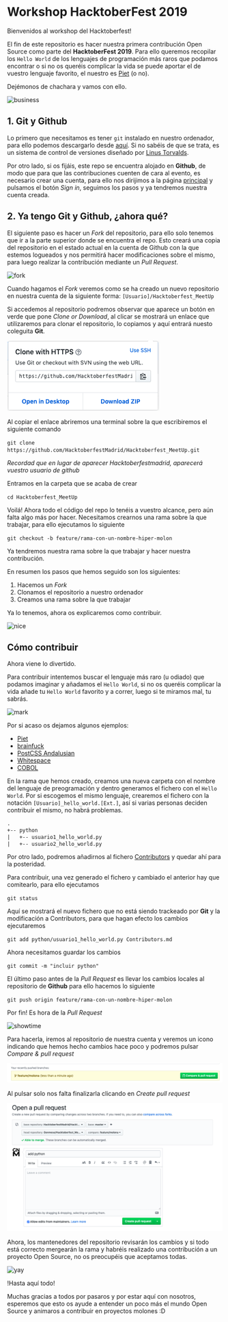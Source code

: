 # Workshop HacktoberFest 2019

Bienvenidos al workshop del Hacktoberfest!

El fin de este repositorio es hacer nuestra primera contribución Open Source como parte del **HacktoberFest 2019**. Para ello queremos recopilar los `Hello World` de los lenguajes de programación más raros que podamos encontrar o si no os queréis complicar la vida se puede aportar el de vuestro lenguaje favorito, el nuestro es [Piet](http://homepages.vub.ac.be/~diddesen/piet/index.html) (o no).

Dejémonos de chachara y vamos con ello.

![business](https://media.giphy.com/media/3o6MbsYluYokHu1Fg4/giphy.gif)

## 1. Git y Github

Lo primero que necesitamos es tener `git` instalado en nuestro ordenador, para ello podemos descargarlo desde [aquí](https://git-scm.com/downloads). Si no sabéis de que se trata, es un sistema de control de versiones diseñado por [Linus Torvalds](https://media.giphy.com/media/olAik8MhYOB9K/giphy.gif).


Por otro lado, si os fijáis, este repo se encuentra alojado en **Github**, de modo que para que las contribuciones cuenten de cara al evento, es necesario crear una cuenta, para ello nos dirijimos a la página [principal](https://github.com) y  pulsamos el botón *Sign in*, seguimos los pasos y ya tendremos nuestra cuenta creada.

## 2. Ya tengo Git y Github, ¿ahora qué?

El siguiente paso es hacer un *Fork* del repositorio, para ello solo tenemos que ir a la parte superior donde se encuentra el repo. Esto creará una copia del repositorio en el estado actual en la cuenta de Github con la que estemos logueados y nos permitirá hacer modificaciones sobre el mismo, para luego realizar la contribución mediante un *Pull Request*.

![fork](https://sammyk.s3.amazonaws.com/blog/images/2014-05-28/fork.png)

Cuando hagamos el *Fork* veremos como se ha creado un nuevo repositorio en nuestra cuenta de la siguiente forma: `[Usuario]/Hacktoberfest_MeetUp`

Si accedemos al repositorio podremos observar que aparece un botón en verde que pone *Clone or Download*, al clicar se mostrará un enlace que utilizaremos para clonar el repositorio, lo copiamos y aquí entrará nuesto coleguita **Git**.

![clone](img/clone.png)

Al copiar el enlace abriremos una terminal sobre la que escribiremos el siguiente comando

`git clone https://github.com/HacktoberfestMadrid/Hacktoberfest_MeetUp.git`

*Recordad que en lugar de aparecer Hacktoberfestmadrid, aparecerá vuestro usuario de github*

Entramos en la carpeta que se acaba de crear

`cd Hacktoberfest_MeetUp`

Voilá! Ahora todo el código del repo lo tenéis a vuestro alcance, pero aún falta algo más por hacer. Necesitamos crearnos una rama sobre la que trabajar, para ello ejecutamos lo siguiente

`git checkout -b feature/rama-con-un-nombre-hiper-molon`

Ya tendremos nuestra rama sobre la que trabajar y hacer nuestra contribución.

En resumen los pasos que hemos seguido son los siguientes:
1.  Hacemos un *Fork*
2.  Clonamos el repositorio a nuestro ordenador
3.  Creamos una rama sobre la que trabajar

Ya lo tenemos, ahora os explicaremos como contribuir.

![nice](https://media.giphy.com/media/TEFplLVRDMWBi/giphy.gif)

## Cómo contribuir

Ahora viene lo divertido. 

Para contribuir intentemos buscar el lenguaje más raro (u odiado) que podamos imaginar y añadamos el `Hello World`, si no os queréis complicar la vida añade tu `Hello World` favorito y a correr, luego si te miramos mal, tu sabrás.

![mark](https://media.giphy.com/media/3oz8xZvvOZRmKay4xy/giphy.gif)

Por si acaso os dejamos algunos ejemplos:

* [Piet](http://homepages.vub.ac.be/~diddesen/piet/index.html)
* [brainfuck](https://esolangs.org/wiki/Brainfuck)
* [PostCSS Andalusian](https://github.com/bameda/postcss-andalusian-stylesheets)
* [Whitespace](https://es.wikipedia.org/wiki/Whitespace)
* [COBOL](https://es.wikipedia.org/wiki/COBOL)

En la rama que hemos creado, creamos una nueva carpeta con el nombre del lenguaje de preogramación y dentro generamos el fichero con el `Hello World`. Por si escogemos el mismo lenguaje, crearemos el fichero con la notación `[Usuario]_hello_world.[Ext.]`, así si varias personas deciden contribuir el mismo, no habrá problemas.

```
.
+-- python
|   +-- usuario1_hello_world.py
|   +-- usuario2_hello_world.py

```

Por otro lado, podremos añadirnos al fichero [Contributors](Contributors.md) y quedar ahí para la posteridad.

Para contribuir, una vez generado el fichero y cambiado el anterior hay que comitearlo, para ello ejecutamos

`git status`

Aquí se mostrará el nuevo fichero que no está siendo trackeado por **Git** y la modificación a Contributors, para que hagan efecto los cambios ejecutaremos

`git add python/usuario1_hello_world.py Contributors.md`

Ahora necesitamos guardar los cambios

`git commit -m "incluir python"`

El último paso antes de la *Pull Request* es llevar los cambios locales al repositorio de **Github** para ello hacemos lo siguiente

`git push origin feature/rama-con-un-nombre-hiper-molon`

Por fin! Es hora de la *Pull Request*

![showtime](https://media.giphy.com/media/fdVqBToAaZtKx1As34/giphy.gif)

Para hacerla, iremos al repositorio de nuestra cuenta y veremos un icono indicando que hemos hecho cambios hace poco y podremos pulsar *Compare & pull request*

![compare](img/compare.png)

Al pulsar solo nos falta finalizarla clicando en *Create pull request*

![submit](img/submit.png)

Ahora, los mantenedores del repositorio revisarán los cambios y si todo está correcto mergearán la rama y habréis realizado una contribución a un proyecto Open Source, no os preocupéis que aceptamos todas.

![yay](https://media.giphy.com/media/xB3c3upfZF509DetIM/giphy.gif)

!Hasta aquí todo! 

Muchas gracias a todos por pasaros y por estar aquí con nosotros, esperemos que esto os ayude a entender un poco más el mundo Open Source y animaros a contribuir en proyectos molones :D
